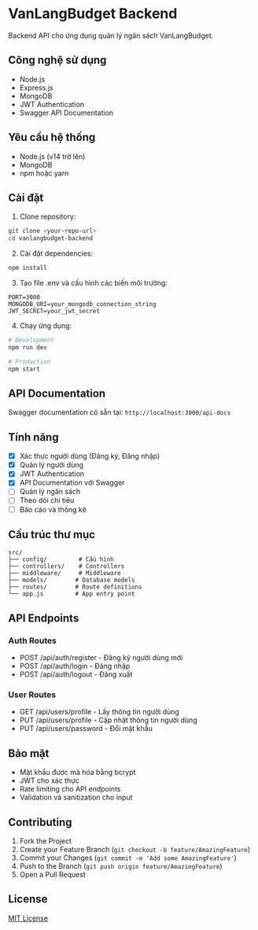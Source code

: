 # VanLangBudget Backend

Backend API cho ứng dụng quản lý ngân sách VanLangBudget.

## Công nghệ sử dụng

- Node.js
- Express.js
- MongoDB
- JWT Authentication
- Swagger API Documentation

## Yêu cầu hệ thống

- Node.js (v14 trở lên)
- MongoDB
- npm hoặc yarn

## Cài đặt

1. Clone repository:
```bash
git clone <your-repo-url>
cd vanlangbudget-backend
```

2. Cài đặt dependencies:
```bash
npm install
```

3. Tạo file .env và cấu hình các biến môi trường:
```env
PORT=3000
MONGODB_URI=your_mongodb_connection_string
JWT_SECRET=your_jwt_secret
```

4. Chạy ứng dụng:
```bash
# Development
npm run dev

# Production
npm start
```

## API Documentation

Swagger documentation có sẵn tại: `http://localhost:3000/api-docs`

## Tính năng

- [x] Xác thực người dùng (Đăng ký, Đăng nhập)
- [x] Quản lý người dùng
- [x] JWT Authentication
- [x] API Documentation với Swagger
- [ ] Quản lý ngân sách
- [ ] Theo dõi chi tiêu
- [ ] Báo cáo và thống kê

## Cấu trúc thư mục

```
src/
├── config/         # Cấu hình
├── controllers/    # Controllers
├── middleware/     # Middleware
├── models/        # Database models
├── routes/        # Route definitions
└── app.js         # App entry point
```

## API Endpoints

### Auth Routes
- POST /api/auth/register - Đăng ký người dùng mới
- POST /api/auth/login - Đăng nhập
- POST /api/auth/logout - Đăng xuất

### User Routes
- GET /api/users/profile - Lấy thông tin người dùng
- PUT /api/users/profile - Cập nhật thông tin người dùng
- PUT /api/users/password - Đổi mật khẩu

## Bảo mật

- Mật khẩu được mã hóa bằng bcrypt
- JWT cho xác thực
- Rate limiting cho API endpoints
- Validation và sanitization cho input

## Contributing

1. Fork the Project
2. Create your Feature Branch (`git checkout -b feature/AmazingFeature`)
3. Commit your Changes (`git commit -m 'Add some AmazingFeature'`)
4. Push to the Branch (`git push origin feature/AmazingFeature`)
5. Open a Pull Request

## License

[MIT License](LICENSE) 